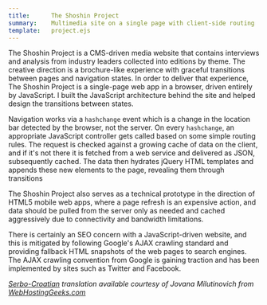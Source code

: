 ```yaml
---
title:      The Shoshin Project
summary:    Multimedia site on a single page with client-side routing
template:   project.ejs
---
```

The Shoshin Project is a CMS-driven media website that contains
interviews and analysis from industry leaders collected into editions by
theme. The creative direction is a brochure-like experience with
graceful transitions between pages and navigation states. In order to
deliver that experience, The Shoshin Project is a single-page web app in
a browser, driven entirely by JavaScript. I built the JavaScript
architecture behind the site and helped design the transitions between
states.

Navigation works via a `hashchange` event which is a change in the
location bar detected by the browser, not the server. On every
`hashchange`, an appropriate JavaScript controller gets called based on
some simple routing rules. The request is checked against a growing
cache of data on the client, and if it's not there it is fetched from a
web service and delivered as JSON, subsequently cached. The data then
hydrates jQuery HTML templates and appends these new elements to the
page, revealing them through transitions

The Shoshin Project also serves as a technical prototype in the
direction of HTML5 mobile web apps, where a page refresh is an expensive
action, and data should be pulled from the server only as needed and
cached aggressively due to connectivity and bandwidth limitations.

There is certainly an SEO concern with a JavaScript-driven website, and
this is mitigated by following Google's AJAX crawling standard and
providing fallback HTML snapshots of the web pages to search engines.
The AJAX crawling convention from Google is gaining traction and has
been implemented by sites such as Twitter and Facebook.

*[Serbo-Croatian](http://science.webhostinggeeks.com/projekat-shoshin) translation available courtesy of Jovana Milutinovich from [WebHostingGeeks.com](http://webhostinggeeks.com/)*
